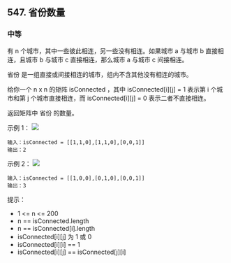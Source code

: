 ## 547. 省份数量
### 中等
有 n 个城市，其中一些彼此相连，另一些没有相连。如果城市 a 与城市 b 直接相连，且城市 b 与城市 c 直接相连，那么城市 a 与城市 c 间接相连。

省份 是一组直接或间接相连的城市，组内不含其他没有相连的城市。

给你一个 n x n 的矩阵 isConnected ，其中 isConnected[i][j] = 1 表示第 i 个城市和第 j 个城市直接相连，而 isConnected[i][j] = 0 表示二者不直接相连。

返回矩阵中 省份 的数量。

 

示例 1：
<img src="https://assets.leetcode.com/uploads/2020/12/24/graph1.jpg"/>
```
输入：isConnected = [[1,1,0],[1,1,0],[0,0,1]]
输出：2
```
示例 2：
<img src="https://assets.leetcode.com/uploads/2020/12/24/graph2.jpg"/>
```
输入：isConnected = [[1,0,0],[0,1,0],[0,0,1]]
输出：3
 ```

提示：

- 1 <= n <= 200
- n == isConnected.length
- n == isConnected[i].length
- isConnected[i][j] 为 1 或 0
- isConnected[i][i] == 1
- isConnected[i][j] == isConnected[j][i]
